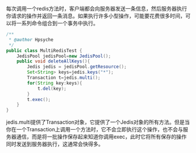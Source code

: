 每次调用一个redis方法时，客户端都会向服务器发送一条信息，然后服务器执行你请求的操作并返回一条消息。如果执行许多小型操作，可能要花费很多时间，可以将一系列命令组合到一个事务中执行。

```java
/**
 * @author Hpsyche
 */
public class MultiRedisTest {
    JedisPool jedisPool=new JedisPool();
    public void deleteAllKeys(){
        Jedis jedis = jedisPool.getResource();
        Set<String> keys=jedis.keys("*");
        Transaction t=jedis.multi();
        for(String key:keys){
            t.del(key);
        }
        t.exec();
    }
}
```

jedis.multi提供了Transaction对象，它提供了一个Jedis对象的所有方法。但是当你在一个Transaction上调用一个方法时，它不会立即执行这个操作，也不会与服务器通信，而是将一批操作保存起来知道你调用exec，此时它将所有保存的操作同时发送到服务器执行，这通常会快得多。

